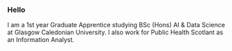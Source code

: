 ### Hello

I am a 1st year Graduate Apprentice studying BSc (Hons) AI & Data Science at Glasgow Caledonian University.
I also work for Public Health Scotlant as an Information Analyst.
